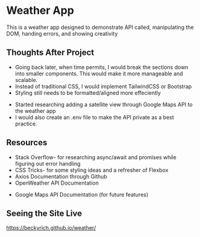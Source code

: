 # Weather App

This is a weather app designed to demonstrate API called, manipulating the DOM, handing errors, and showing creativity

## Thoughts After Project

- Going back later, when time permits, I would break the sections down into smaller components. This would make it more manageable and scalable.
- Instead of traditional CSS, I would implement TailwindCSS or Bootstrap
- Styling still needs to be formatted/aligned more effeciently

* Started researching adding a satellite view through Google Maps API to the weather app
* I would also create an .env file to make the API private as a best practice.

## Resources

- Stack Overflow- for researching async/await and promises while figuring out error handling
- CSS Tricks- for some styling ideas and a refresher of Flexbox
- Axios Documentation through Github
- OpenWeather API Documentation

* Google Maps API Documentation (for future features)

## Seeing the Site Live

https://beckyrich.github.io/weather/
